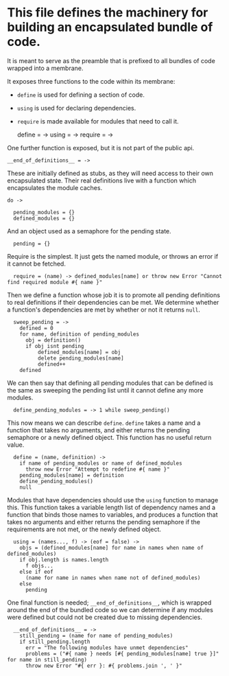 This file defines the machinery for building an encapsulated bundle of code.
==============================================================================

It is meant to serve as the preamble that is prefixed to all bundles of code
wrapped into a membrane.

It exposes three functions to the code within its membrane:
* `define` is used for defining a section of code.
* `using` is used for declaring dependencies.
* `require` is made available for modules that need to call it.

    define = ->
    using = ->
    require = ->

One further function is exposed, but it is not part of the public api.

    __end_of_definitions__ = ->

These are initially defined as stubs, as they will need access to their
own encapsulated state. Their real definitions live with a function
which encapsulates the module caches.

    do ->

      pending_modules = {}
      defined_modules = {}

And an object used as a semaphore for the pending state.

      pending = {}

Require is the simplest. It just gets the named module, or throws an error if it
cannot be fetched.

      require = (name) -> defined_modules[name] or throw new Error "Cannot find required module #{ name }"

Then we define a function whose job it is to promote all pending definitions
to real definitions if their dependencies can be met. We determine whether
a function's dependencies are met by whether or not it returns `null`.

      sweep_pending = ->
        defined = 0
        for name, definition of pending_modules
          obj = definition()
          if obj isnt pending
              defined_modules[name] = obj
              delete pending_modules[name]
              defined++
        defined

We can then say that defining all pending modules that can be defined is the
same as sweeping the pending list until it cannot define any more modules.

      define_pending_modules = -> 1 while sweep_pending()

This now means we can describe `define`. `define` takes a name and a function that takes
no arguments, and either returns the pending semaphore or a newly defined object. This function
has no useful return value.

      define = (name, definition) ->
        if name of pending_modules or name of defined_modules
          throw new Error "Attempt to redefine #{ name }"
        pending_modules[name] = definition
        define_pending_modules()
        null

Modules that have dependencies should use the `using` function to manage this. This function
takes a variable length list of dependency names and a function that binds those names to
variables, and produces a function that takes no arguments and either returns the pending
semaphore if the requirements are not met, or the newly defined object.

      using = (names..., f) -> (eof = false) ->
        objs = (defined_modules[name] for name in names when name of defined_modules)
        if obj.length is names.length
          f objs...
        else if eof
          (name for name in names when name not of defined_modules)
        else
          pending

One final function is needed; `__end_of_definitions__`, which is wrapped around the
end of the bundled code so we can determine if any modules were defined but could not be
created due to missing dependencies.

      __end_of_definitions__ = ->
        still_pending = (name for name of pending_modules)
        if still_pending.length
          err = "The following modules have unmet dependencies"
          problems = ("#{ name } needs [#{ pending_modules[name] true }]" for name in still_pending)
          throw new Error "#{ err }: #{ problems.join ', ' }"
